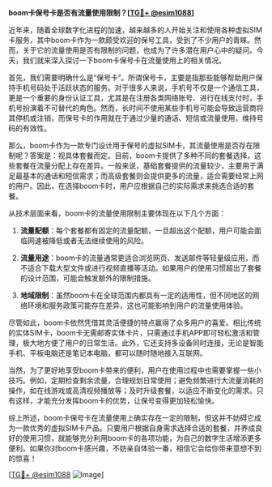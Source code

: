 **boom卡保号卡是否有流量使用限制？[[TG💪+ @esim1088](https://t.me/s/esim1088)]**

近年来，随着全球数字化进程的加速，越来越多的人开始关注和使用各种虚拟SIM卡服务，其中boom卡作为一款颇受欢迎的保号工具，受到了不少用户的青睐。然而，关于它的流量使用是否有限制的问题，也成为了许多潜在用户心中的疑问。今天，我们就来深入探讨一下boom卡保号卡在流量使用上的相关情况。

首先，我们需要明确什么是“保号卡”。所谓保号卡，主要是指那些能够帮助用户保持手机号码处于活跃状态的服务。对于很多人来说，手机号不仅是一个通信工具，更是一个重要的身份认证工具，尤其是在注册各类网络账号、进行在线支付时，手机号扮演着不可替代的角色。然而，长时间不使用某些手机号可能会导致运营商将其停机或注销，而保号卡的作用就在于通过少量的通话、短信或流量使用，维持号码的有效性。

那么，boom卡作为一款专门设计用于保号的虚拟SIM卡，其流量使用是否存在限制呢？答案是：视具体套餐而定。目前，boom卡提供了多种不同的套餐选择，这些套餐在流量分配上存在差异。一般来说，基础套餐提供的流量较少，主要用于满足最基本的通话和短信需求；而高级套餐则会提供更多的流量，适合需要经常上网的用户。因此，在选择boom卡时，用户应根据自己的实际需求来挑选合适的套餐。

从技术层面来看，boom卡的流量使用限制主要体现在以下几个方面：

1. **流量配额**：每个套餐都有固定的流量配额，一旦超出这个配额，用户可能会面临网速被降低或者无法继续使用的风险。
   
2. **流量用途**：boom卡的流量通常更适合浏览网页、发送邮件等轻量级应用，而不适合下载大型文件或进行视频直播等活动。如果用户的使用习惯超出了套餐的设计范围，可能会触发额外的限制措施。

3. **地域限制**：虽然boom卡在全球范围内都具有一定的适用性，但不同地区的网络环境和服务政策可能存在差异，这也可能影响到用户的流量使用体验。

尽管如此，boom卡依然凭借其灵活便捷的特点赢得了众多用户的喜爱。相比传统的实体SIM卡，boom卡无需邮寄实体卡片，只需通过手机APP即可轻松激活和管理，极大地方便了用户的日常生活。此外，它还支持多设备同时连接，无论是智能手机、平板电脑还是笔记本电脑，都可以随时随地接入互联网。

当然，为了更好地享受boom卡带来的便利，用户在使用过程中也需要掌握一些小技巧。例如，定期检查剩余流量，合理规划日常使用；避免频繁进行大流量消耗的操作，如在线游戏或高清视频播放等；及时升级套餐，以适应不断变化的需求。只有这样，才能充分发挥boom卡的优势，让保号变得更加轻松愉快。

综上所述，boom卡保号卡在流量使用上确实存在一定的限制，但这并不妨碍它成为一款优秀的虚拟SIM卡产品。只要用户根据自身需求选择合适的套餐，并养成良好的使用习惯，就能够充分利用boom卡的各项功能，为自己的数字生活增添更多便利。如果你对boom卡感兴趣，不妨亲自体验一番，相信它会给你带来意想不到的惊喜！

[[TG💪+ @esim1088](https://t.me/s/esim1088) ![Image](https://i.postimg.cc/4NQfJmqS/Snipaste-2025-05-13-00-14-12.png)]